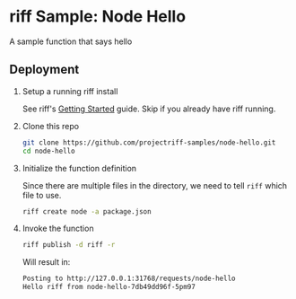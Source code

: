 # riff Sample: Node Hello

A sample function that says hello

## Deployment

1. Setup a running riff install

   See riff's [Getting Started](https://github.com/projectriff/riff/blob/master/Getting-Started.adoc) guide. Skip if you already have riff running.

2. Clone this repo

   ```bash
   git clone https://github.com/projectriff-samples/node-hello.git
   cd node-hello
   ```

3. Initialize the function definition

    Since there are multiple files in the directory, we need to tell `riff` which file to use.

   ```bash
   riff create node -a package.json
   ```

4. Invoke the function

   ```bash
   riff publish -d riff -r
   ```

   Will result in:

   ```txt
   Posting to http://127.0.0.1:31768/requests/node-hello
   Hello riff from node-hello-7db49dd96f-5pm97
   ```
